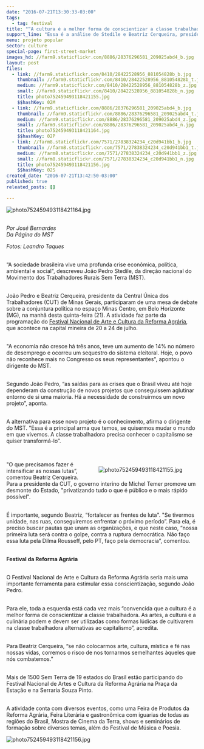 ```yaml
---
date: "2016-07-21T13:30:33-03:00"
tags:
  - tag: festival
title: "“A cultura é a melhor forma de conscientizar a classe trabalhadora”, afirma Stedile"
support_line: "Essa é a análise de Stedile e Beatriz Cerqueira, presidente da CUT de MG, ao participarem de um debate durante o Festival Nacional de Arte e Cultura da Reforma Agrária, em Belo Horizonte."
menu: projeto popular
sector: culture
special-page: first-street-market
images_hd: //farm9.staticflickr.com/8886/28376296581_209025abd4_b.jpg
layout: post
files:
  - link: //farm9.staticflickr.com/8410/28422528956_881054828b_b.jpg
    thumbnail: //farm9.staticflickr.com/8410/28422528956_881054828b_t.jpg
    medium: //farm9.staticflickr.com/8410/28422528956_881054828b_z.jpg
    small: //farm9.staticflickr.com/8410/28422528956_881054828b_n.jpg
    title: photo752459493118421155.jpg
    $$hashKey: 02M
  - link: //farm9.staticflickr.com/8886/28376296581_209025abd4_b.jpg
    thumbnail: //farm9.staticflickr.com/8886/28376296581_209025abd4_t.jpg
    medium: //farm9.staticflickr.com/8886/28376296581_209025abd4_z.jpg
    small: //farm9.staticflickr.com/8886/28376296581_209025abd4_n.jpg
    title: photo752459493118421164.jpg
    $$hashKey: 02P
  - link: //farm8.staticflickr.com/7571/27838324234_c20d941bb1_b.jpg
    thumbnail: //farm8.staticflickr.com/7571/27838324234_c20d941bb1_t.jpg
    medium: //farm8.staticflickr.com/7571/27838324234_c20d941bb1_z.jpg
    small: //farm8.staticflickr.com/7571/27838324234_c20d941bb1_n.jpg
    title: photo752459493118421156.jpg
    $$hashKey: 02S
created_date: "2016-07-21T13:42:50-03:00"
published: true
releated_posts: []

---
```

<p><img alt="photo752459493118421164.jpg" src="//farm9.staticflickr.com/8886/28376296581_209025abd4_b.jpg" /><br />
&nbsp;</p>

<p><em>Por Jos&eacute; Bernardes<br />
Da P&aacute;gina do MST</em></p>

<p><em>Fotos: Leandro Taques</em></p>

<p><br />
&ldquo;A sociedade brasileira vive uma profunda crise econ&ocirc;mica, pol&iacute;tica, ambiental e social&quot;, descreveu Jo&atilde;o Pedro Stedile, da dire&ccedil;&atilde;o nacional do Movimento dos Trabalhadores Rurais Sem Terra (MST).</p>

<p><br />
Jo&atilde;o Pedro e Beatriz Cerqueira, presidente da Central &Uacute;nica dos Trabalhadores (CUT) de Minas Gerais, participaram de uma mesa de debate sobre a conjuntura pol&iacute;tica no espa&ccedil;o Minas Centro, em Belo Horizonte (MG), na manh&atilde; desta quinta-feira (21). A atividade faz parte da programa&ccedil;&atilde;o do <a href="http://www.mst.org.br/2016/07/20/mais-de-1500-sem-terra-dao-inicio-ao-festival-de-cultura-da-reforma-agraria.html">Festival Nacional de Arte e Cultura da Reforma Agr&aacute;ria</a>, que acontece na capital mineira de 20 a 24 de julho.</p>

<p><br />
&quot;A economia n&atilde;o cresce h&aacute; tr&ecirc;s anos, teve um aumento de 14% no n&uacute;mero de desemprego e ocorreu um sequestro do sistema eleitoral. Hoje, o povo n&atilde;o reconhece mais no Congresso os seus representantes&quot;, apontou o dirigente do MST.</p>

<p><br />
Segundo Jo&atilde;o Pedro, &ldquo;as sa&iacute;das para as crises que o Brasil viveu at&eacute; hoje dependeram da constru&ccedil;&atilde;o de novos projetos que conseguissem aglutinar entorno de si uma maioria. H&aacute; a necessidade de construirmos um novo projeto&rdquo;, aponta.</p>

<p><br />
A alternativa para esse novo projeto &eacute; o conhecimento, afirma o dirigente do MST. &quot;Essa &eacute; a principal arma que temos, se quisermos mudar o mundo em que vivemos. A classe trabalhadora precisa conhecer o capitalismo se quiser transform&aacute;-lo&rdquo;.</p>

<p>&nbsp;</p>

<figure class="image" style="float:right"><img alt="photo752459493118421155.jpg" src="//farm9.staticflickr.com/8410/28422528956_881054828b_b.jpg" />
<figcaption></figcaption>
</figure>

<p>&quot;O que precisamos fazer &eacute; intensificar as nossas lutas&rdquo;, comentou Beatriz Cerqueira. Para a presidente da CUT, o governo interino de Michel Temer promove um desmonte do Estado, &quot;privatizando tudo o que &eacute; p&uacute;blico e o mais r&aacute;pido poss&iacute;vel&quot;.&nbsp;</p>

<p><br />
&Eacute; importante, segundo Beatriz, &ldquo;fortalecer as frentes de luta&quot;. &quot;Se tivermos unidade, nas ruas, conseguiremos enfrentar o pr&oacute;ximo per&iacute;odo&rdquo;. Para ela, &eacute; preciso buscar pautas que unam as organiza&ccedil;&otilde;es, e que neste caso, &ldquo;nossa primeira luta ser&aacute; contra o golpe, contra a ruptura democr&aacute;tica. N&atilde;o fa&ccedil;o essa luta pela Dilma Rousseff, pelo PT, fa&ccedil;o pela democracia&rdquo;, comentou.</p>

<p><br />
<strong>Festival da Reforma Agr&aacute;ria&nbsp;</strong></p>

<p><br />
O Festival Nacional de Arte e Cultura da Reforma Agr&aacute;ria seria mais uma importante ferramenta para estimular essa conscientiza&ccedil;&atilde;o, segundo Jo&atilde;o Pedro.&nbsp;</p>

<p><br />
Para ele, toda a esquerda est&aacute; cada vez mais &ldquo;convencida que a cultura &eacute; a melhor forma de conscientizar a classe trabalhadora. As artes, a cultura e a culin&aacute;ria podem e devem ser utilizadas como formas l&uacute;dicas de cultivarem na classe trabalhadora alternativas ao capitalismo&rdquo;, acredita.&nbsp;</p>

<p><br />
Para Beatriz Cerqueira, &ldquo;se n&atilde;o colocarmos arte, cultura, m&iacute;stica e f&eacute; nas nossas vidas, corremos o risco de nos tornarmos semelhantes &agrave;queles que n&oacute;s combatemos.&rdquo;</p>

<p><br />
Mais de 1500 Sem Terra de 19 estados do Brasil est&atilde;o participando do Festival Nacional de Artes e Cultura da Reforma Agr&aacute;ria na Pra&ccedil;a da Esta&ccedil;&atilde;o e na Serraria Souza Pinto.</p>

<p><br />
A atividade conta com diversos eventos, como uma Feira de Produtos da Reforma Agr&aacute;ria, Feira Liter&aacute;ria e gastron&ocirc;mica com iguarias de todas as regi&otilde;es do Brasil, Mostra de Cinema da Terra, shows e semin&aacute;rios de forma&ccedil;&atilde;o sobre diversos temas, al&eacute;m do Festival de M&uacute;sica e Poesia.</p>

<p><img alt="photo752459493118421156.jpg" src="//farm8.staticflickr.com/7571/27838324234_c20d941bb1_b.jpg" /></p>
